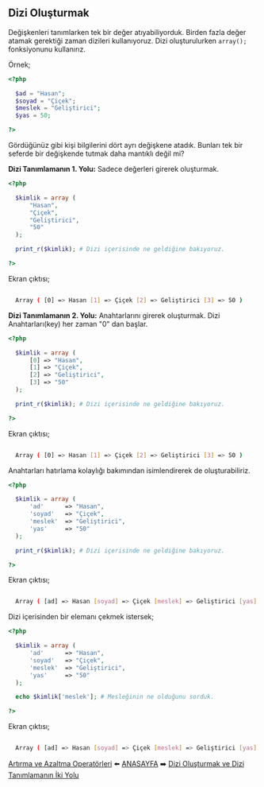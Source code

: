 ## Dizi Oluşturmak

Değişkenleri tanımlarken tek bir değer atıyabiliyorduk. Birden fazla değer atamak gerektiği zaman dizileri kullanıyoruz. Dizi oluşturulurken `array();` fonksiyonunu kullanırız.

Örnek;

```php
<?php

  $ad = "Hasan";
  $soyad = "Çiçek";
  $meslek = "Geliştirici";
  $yas = 50;

?>
```

Gördüğünüz gibi kişi bilgilerini dört ayrı değişkene atadık. Bunları tek bir seferde bir değişkende tutmak daha mantıklı değil mi?

**Dizi Tanımlamanın 1. Yolu:** Sadece değerleri girerek oluşturmak.

```php
<?php

  $kimlik = array (
      "Hasan",
      "Çiçek",
      "Geliştirici",
      "50"
  );

  print_r($kimlik); # Dizi içerisinde ne geldiğine bakıyoruz.

?>
```

Ekran çıktısı;

```sh

  Array ( [0] => Hasan [1] => Çiçek [2] => Geliştirici [3] => 50 )

```

**Dizi Tanımlamanın 2. Yolu:** Anahtarlarını girerek oluşturmak. Dizi Anahtarları(key) her zaman "0" dan başlar.

```php
<?php

  $kimlik = array (
      [0] => "Hasan",
      [1] => "Çiçek",
      [2] => "Geliştirici",
      [3] => "50"
  );

  print_r($kimlik); # Dizi içerisinde ne geldiğine bakıyoruz.

?>
```

Ekran çıktısı;

```sh

  Array ( [0] => Hasan [1] => Çiçek [2] => Geliştirici [3] => 50 )

```

Anahtarları hatırlama kolaylığı bakımından isimlendirerek de oluşturabiliriz.

```php
<?php

  $kimlik = array (
      'ad'      => "Hasan",
      'soyad'   => "Çiçek",
      'meslek'  => "Geliştirici",
      'yas'     => "50"
  );

  print_r($kimlik); # Dizi içerisinde ne geldiğine bakıyoruz.

?>
```
Ekran çıktısı;

```sh

  Array ( [ad] => Hasan [soyad] => Çiçek [meslek] => Geliştirici [yas] => 50 )

```
Dizi içerisinden bir elemanı çekmek istersek;

```php
<?php

  $kimlik = array (
      'ad'      => "Hasan",
      'soyad'   => "Çiçek",
      'meslek'  => "Geliştirici",
      'yas'     => "50"
  );

  echo $kimlik['meslek']; # Mesleğinin ne olduğunu sorduk.

?>
```
Ekran çıktısı;

```sh

  Array ( [ad] => Hasan [soyad] => Çiçek [meslek] => Geliştirici [yas] => 50 )

```


[Artırma ve Azaltma Operatörleri](https://github.com/yeniceri1453/Ubuntu-Php/blob/master/notlar/artirma_azaltma.md) :arrow_left: [ANASAYFA](https://github.com/yeniceri1453/Ubuntu-Php) :arrow_right: [Dizi Oluşturmak ve Dizi Tanımlamanın İki Yolu](https://github.com/yeniceri1453/Ubuntu-Php/blob/master/notlar/diziler.md)
